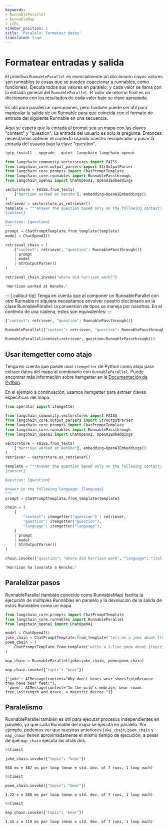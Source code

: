 ```yaml
---
keywords:
- RunnableParallel
- RunnableMap
- LCEL
sidebar_position: 1
title: 'Paralelo: Formatear datos'
translated: true
---
```


# Formatear entradas y salida

El primitivo `RunnableParallel` es esencialmente un diccionario cuyos valores son runnables (o cosas que se pueden coaccionar a runnables, como funciones). Ejecuta todos sus valores en paralelo, y cada valor se llama con la entrada general del `RunnableParallel`. El valor de retorno final es un diccionario con los resultados de cada valor bajo su clave apropiada.

Es útil para paralelizar operaciones, pero también puede ser útil para manipular la salida de un Runnable para que coincida con el formato de entrada del siguiente Runnable en una secuencia.

Aquí se espera que la entrada al prompt sea un mapa con las claves "context" y "question". La entrada del usuario es solo la pregunta. Entonces necesitamos obtener el contexto usando nuestro recuperador y pasar la entrada del usuario bajo la clave "question".

```python
%pip install --upgrade --quiet  langchain langchain-openai
```

```python
from langchain_community.vectorstores import FAISS
from langchain_core.output_parsers import StrOutputParser
from langchain_core.prompts import ChatPromptTemplate
from langchain_core.runnables import RunnablePassthrough
from langchain_openai import ChatOpenAI, OpenAIEmbeddings

vectorstore = FAISS.from_texts(
    ["harrison worked at kensho"], embedding=OpenAIEmbeddings()
)
retriever = vectorstore.as_retriever()
template = """Answer the question based only on the following context:
{context}

Question: {question}
"""
prompt = ChatPromptTemplate.from_template(template)
model = ChatOpenAI()

retrieval_chain = (
    {"context": retriever, "question": RunnablePassthrough()}
    | prompt
    | model
    | StrOutputParser()
)

retrieval_chain.invoke("where did harrison work?")
```

```output
'Harrison worked at Kensho.'
```

::: {.callout-tip}
Tenga en cuenta que al componer un RunnableParallel con otro Runnable ni siquiera necesitamos envolver nuestro diccionario en la clase RunnableParallel: la conversión de tipos se maneja por nosotros. En el contexto de una cadena, estos son equivalentes:
:::

```python
{"context": retriever, "question": RunnablePassthrough()}
```

```python
RunnableParallel({"context": retriever, "question": RunnablePassthrough()})
```

```python
RunnableParallel(context=retriever, question=RunnablePassthrough())
```

## Usar itemgetter como atajo

Tenga en cuenta que puede usar `itemgetter` de Python como atajo para extraer datos del mapa al combinarlo con `RunnableParallel`. Puede encontrar más información sobre itemgetter en la [Documentación de Python](https://docs.python.org/3/library/operator.html#operator.itemgetter).

En el ejemplo a continuación, usamos itemgetter para extraer claves específicas del mapa:

```python
from operator import itemgetter

from langchain_community.vectorstores import FAISS
from langchain_core.output_parsers import StrOutputParser
from langchain_core.prompts import ChatPromptTemplate
from langchain_core.runnables import RunnablePassthrough
from langchain_openai import ChatOpenAI, OpenAIEmbeddings

vectorstore = FAISS.from_texts(
    ["harrison worked at kensho"], embedding=OpenAIEmbeddings()
)
retriever = vectorstore.as_retriever()

template = """Answer the question based only on the following context:
{context}

Question: {question}

Answer in the following language: {language}
"""
prompt = ChatPromptTemplate.from_template(template)

chain = (
    {
        "context": itemgetter("question") | retriever,
        "question": itemgetter("question"),
        "language": itemgetter("language"),
    }
    | prompt
    | model
    | StrOutputParser()
)

chain.invoke({"question": "where did harrison work", "language": "italian"})
```

```output
'Harrison ha lavorato a Kensho.'
```

## Paralelizar pasos

RunnableParallel (también conocido como RunnableMap) facilita la ejecución de múltiples Runnables en paralelo y la devolución de la salida de estos Runnables como un mapa.

```python
from langchain_core.prompts import ChatPromptTemplate
from langchain_core.runnables import RunnableParallel
from langchain_openai import ChatOpenAI

model = ChatOpenAI()
joke_chain = ChatPromptTemplate.from_template("tell me a joke about {topic}") | model
poem_chain = (
    ChatPromptTemplate.from_template("write a 2-line poem about {topic}") | model
)

map_chain = RunnableParallel(joke=joke_chain, poem=poem_chain)

map_chain.invoke({"topic": "bear"})
```

```output
{'joke': AIMessage(content="Why don't bears wear shoes?\n\nBecause they have bear feet!"),
 'poem': AIMessage(content="In the wild's embrace, bear roams free,\nStrength and grace, a majestic decree.")}
```

## Paralelismo

RunnableParallel también es útil para ejecutar procesos independientes en paralelo, ya que cada Runnable del mapa se ejecuta en paralelo. Por ejemplo, podemos ver que nuestras anteriores `joke_chain`, `poem_chain` y `map_chain` tienen aproximadamente el mismo tiempo de ejecución, a pesar de que `map_chain` ejecuta las otras dos.

```python
%%timeit

joke_chain.invoke({"topic": "bear"})
```

```output
958 ms ± 402 ms per loop (mean ± std. dev. of 7 runs, 1 loop each)
```

```python
%%timeit

poem_chain.invoke({"topic": "bear"})
```

```output
1.22 s ± 508 ms per loop (mean ± std. dev. of 7 runs, 1 loop each)
```

```python
%%timeit

map_chain.invoke({"topic": "bear"})
```

```output
1.15 s ± 119 ms per loop (mean ± std. dev. of 7 runs, 1 loop each)
```
